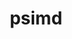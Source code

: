 ---
title: "psimd"
layout: cache
categories: [package, develop-2025-01-26]
meta: {"versions": ["2020-05-17"], "compilers": ["gcc@=11.4.0", "gcc@=13.2.0"], "oss": ["ubuntu22.04", "ubuntu24.04"], "platforms": ["linux"], "targets": ["aarch64", "x86_64_v3"], "stacks": ["e4s", "ml-linux-aarch64-cpu", "ml-linux-aarch64-cuda", "ml-linux-x86_64-cpu", "ml-linux-x86_64-cuda", "root"], "num_specs": 6, "num_specs_by_stack": {"e4s": 2, "root": 6, "ml-linux-aarch64-cpu": 2, "ml-linux-aarch64-cuda": 2, "ml-linux-x86_64-cpu": 2, "ml-linux-x86_64-cuda": 2}}
spec_details: [{"hash": "4kuumiegdkzgji4vbuw6lcbs4s2vkjfi", "compiler": "gcc@=11.4.0", "versions": ["2020-05-17"], "os": "ubuntu22.04", "platform": "linux", "target": "x86_64_v3", "variants": ["build_system=cmake", "build_type=Release", "generator=ninja", "~ipo"], "stacks": ["e4s", "root"], "size": "-", "tarball": "https://binaries.spack.io/develop-2025-01-26/build_cache/linux-ubuntu22.04-x86_64_v3/gcc-11.4.0/psimd-2020-05-17/linux-ubuntu22.04-x86_64_v3-gcc-11.4.0-psimd-2020-05-17-4kuumiegdkzgji4vbuw6lcbs4s2vkjfi.spack"}, {"hash": "ylgkrmpvmdbwbr3trmzhlv6mpzmfie3h", "compiler": "gcc@=11.4.0", "versions": ["2020-05-17"], "os": "ubuntu22.04", "platform": "linux", "target": "x86_64_v3", "variants": ["build_system=cmake", "build_type=Release", "generator=ninja", "~ipo"], "stacks": ["e4s", "root"], "size": "-", "tarball": "https://binaries.spack.io/develop-2025-01-26/build_cache/linux-ubuntu22.04-x86_64_v3/gcc-11.4.0/psimd-2020-05-17/linux-ubuntu22.04-x86_64_v3-gcc-11.4.0-psimd-2020-05-17-ylgkrmpvmdbwbr3trmzhlv6mpzmfie3h.spack"}, {"hash": "gu5sagrsc4hk2dk4hrk6dhxat6a6yyub", "compiler": "gcc@=13.2.0", "versions": ["2020-05-17"], "os": "ubuntu24.04", "platform": "linux", "target": "aarch64", "variants": ["build_system=cmake", "build_type=Release", "generator=ninja", "~ipo"], "stacks": ["ml-linux-aarch64-cpu", "root", "ml-linux-aarch64-cuda"], "size": "-", "tarball": "https://binaries.spack.io/develop-2025-01-26/build_cache/linux-ubuntu24.04-aarch64/gcc-13.2.0/psimd-2020-05-17/linux-ubuntu24.04-aarch64-gcc-13.2.0-psimd-2020-05-17-gu5sagrsc4hk2dk4hrk6dhxat6a6yyub.spack"}, {"hash": "rfwhynitmilwnxnyvnwmvn2fkfyfeber", "compiler": "gcc@=13.2.0", "versions": ["2020-05-17"], "os": "ubuntu24.04", "platform": "linux", "target": "aarch64", "variants": ["build_system=cmake", "build_type=Release", "generator=ninja", "~ipo"], "stacks": ["ml-linux-aarch64-cpu", "root", "ml-linux-aarch64-cuda"], "size": "-", "tarball": "https://binaries.spack.io/develop-2025-01-26/build_cache/linux-ubuntu24.04-aarch64/gcc-13.2.0/psimd-2020-05-17/linux-ubuntu24.04-aarch64-gcc-13.2.0-psimd-2020-05-17-rfwhynitmilwnxnyvnwmvn2fkfyfeber.spack"}, {"hash": "iiuzawfplafsf6j35d3euciw45i44xql", "compiler": "gcc@=13.2.0", "versions": ["2020-05-17"], "os": "ubuntu24.04", "platform": "linux", "target": "x86_64_v3", "variants": ["build_system=cmake", "build_type=Release", "generator=ninja", "~ipo"], "stacks": ["root", "ml-linux-x86_64-cpu", "ml-linux-x86_64-cuda"], "size": "-", "tarball": "https://binaries.spack.io/develop-2025-01-26/build_cache/linux-ubuntu24.04-x86_64_v3/gcc-13.2.0/psimd-2020-05-17/linux-ubuntu24.04-x86_64_v3-gcc-13.2.0-psimd-2020-05-17-iiuzawfplafsf6j35d3euciw45i44xql.spack"}, {"hash": "odhag4uv2h5raoy25nqpponty45b4yqe", "compiler": "gcc@=13.2.0", "versions": ["2020-05-17"], "os": "ubuntu24.04", "platform": "linux", "target": "x86_64_v3", "variants": ["build_system=cmake", "build_type=Release", "generator=ninja", "~ipo"], "stacks": ["root", "ml-linux-x86_64-cpu", "ml-linux-x86_64-cuda"], "size": "-", "tarball": "https://binaries.spack.io/develop-2025-01-26/build_cache/linux-ubuntu24.04-x86_64_v3/gcc-13.2.0/psimd-2020-05-17/linux-ubuntu24.04-x86_64_v3-gcc-13.2.0-psimd-2020-05-17-odhag4uv2h5raoy25nqpponty45b4yqe.spack"}]
---